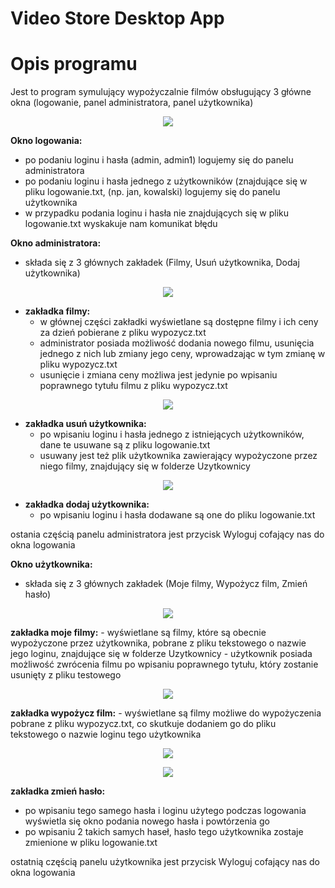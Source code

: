 # Video Store Desktop App

# Opis programu

Jest to program symulujący wypożyczalnie filmów obsługujący 3 główne okna (logowanie, panel administratora, panel użytkownika)

<p align="center">
  <img src="https://user-images.githubusercontent.com/72915573/114391926-65315c00-9b98-11eb-83e4-d473d4238993.png" />
</p>

**Okno logowania:**
- po podaniu loginu i hasła (admin, admin1) logujemy się do panelu administratora
- po podaniu loginu i hasła jednego z użytkowników (znajdujące się w pliku logowanie.txt, (np. jan, kowalski) logujemy się do panelu użytkownika
- w przypadku podania loginu i hasła nie znajdujących się w pliku logowanie.txt wyskakuje nam komunikat błędu


**Okno administratora:**
- składa się z 3 głównych zakładek (Filmy, Usuń użytkownika, Dodaj użytkownika)

<p align="center">
  <img src="https://user-images.githubusercontent.com/72915573/114391927-65315c00-9b98-11eb-8a55-db819121e091.png" />
</p>

- **zakładka filmy:**
  - w głównej części zakładki wyświetlane są dostępne filmy i ich ceny za dzień pobierane z pliku wypozycz.txt
  - administrator posiada możliwość dodania nowego filmu, usunięcia jednego z nich lub zmiany jego ceny, wprowadzając w tym zmianę w pliku wypozycz.txt
  - usunięcie i zmiana ceny możliwa jest jedynie po wpisaniu poprawnego tytułu filmu z pliku wypozycz.txt

<p align="center">
  <img src="https://user-images.githubusercontent.com/72915573/114392789-8fcfe480-9b99-11eb-9f56-e153e3d4de90.png" />
</p>

- **zakładka usuń użytkownika:**
    - po wpisaniu loginu i hasła jednego z istniejących użytkowników, dane te usuwane są z pliku logowanie.txt
    - usuwany jest też plik użytkownika zawierający wypożyczone przez niego filmy, znajdujący się w folderze Uzytkownicy

<p align="center">
  <img src="https://user-images.githubusercontent.com/72915573/114391932-65c9f280-9b98-11eb-876f-a9d1ffa5dd4b.png" />
</p>

- **zakładka dodaj użytkownika:**
    - po wpisaniu loginu i hasła dodawane są one do pliku logowanie.txt

ostania częścią panelu administratora jest przycisk Wyloguj cofający nas do okna logowania 


**Okno użytkownika:**
- składa się z 3 głównych zakładek (Moje filmy, Wypożycz film,  Zmień hasło)

<p align="center">
  <img src="https://user-images.githubusercontent.com/72915573/114391933-66628900-9b98-11eb-9fa4-9326e2068400.png" />
</p>

**zakładka moje filmy:**
    - wyświetlane są filmy, które są obecnie wypożyczone przez użytkownika, pobrane z pliku tekstowego o nazwie jego loginu, znajdujące się w folderze Uzytkownicy
    - użytkownik posiada możliwość zwrócenia filmu po wpisaniu poprawnego tytułu, który zostanie usunięty z pliku testowego

<p align="center">
  <img src="https://user-images.githubusercontent.com/72915573/114391925-6498c580-9b98-11eb-9858-46bb125349f1.png" />
</p>

**zakładka wypożycz film:**
    - wyświetlane są filmy możliwe do wypożyczenia pobrane z pliku wypozycz.txt, co skutkuje dodaniem go do pliku tekstowego o nazwie loginu tego użytkownika

<p align="center">
  <img src="https://user-images.githubusercontent.com/72915573/114391935-66628900-9b98-11eb-91f0-110a4e7c12f7.png" />
</p>

<p align="center">
  <img src="https://user-images.githubusercontent.com/72915573/114391936-66628900-9b98-11eb-87e7-ae1e5df7cd81.png" />
</p>

**zakładka zmień hasło:**
  - po wpisaniu tego samego hasła i loginu użytego podczas logowania wyświetla się okno podania nowego hasła i powtórzenia go 
  - po wpisaniu 2 takich samych haseł, hasło tego użytkownika zostaje zmienione w pliku logowanie.txt

ostatnią częścią panelu użytkownika jest przycisk Wyloguj cofający nas do okna logowania 

